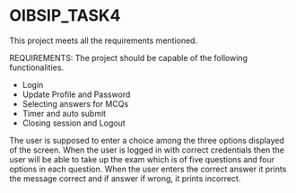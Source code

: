 # OIBSIP_TASK4
This project meets all the requirements mentioned.

REQUIREMENTS:
The project should be capable of the following functionalities.
- Login
- Update Profile and Password
- Selecting answers for MCQs
- Timer and auto submit
- Closing session and Logout

The user is supposed to enter a choice among the three options displayed of the screen. When the user is logged in with correct credentials then the user will be able to take up the exam which is of five questions and four options in each question. When the user enters the correct answer it prints the message correct and if answer if wrong, it prints incorrect.
